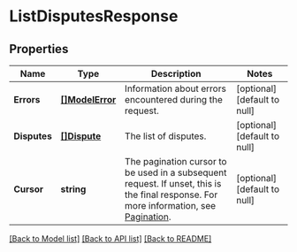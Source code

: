 # ListDisputesResponse

## Properties
Name | Type | Description | Notes
------------ | ------------- | ------------- | -------------
**Errors** | [**[]ModelError**](Error.md) | Information about errors encountered during the request. | [optional] [default to null]
**Disputes** | [**[]Dispute**](Dispute.md) | The list of disputes. | [optional] [default to null]
**Cursor** | **string** | The pagination cursor to be used in a subsequent request. If unset, this is the final response. For more information, see [Pagination](https://developer.squareup.com/docs/build-basics/common-api-patterns/pagination). | [optional] [default to null]

[[Back to Model list]](../README.md#documentation-for-models) [[Back to API list]](../README.md#documentation-for-api-endpoints) [[Back to README]](../README.md)

